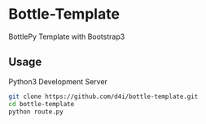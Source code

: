 Bottle-Template
===============

BottlePy Template with Bootstrap3

Usage
-----

Python3 Development Server

```sh
git clone https://github.com/d4i/bottle-template.git
cd bottle-template
python route.py
```
